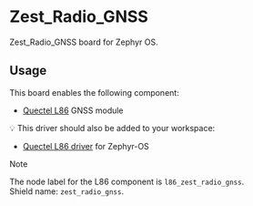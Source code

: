 # Zest_Radio_GNSS

Zest_Radio_GNSS board for Zephyr OS.

## Usage

This board enables the following component:

- [Quectel L86](https://www.quectel.com/product/gnss-l86/) GNSS module

💡 This driver should also be added to your workspace:

- [Quectel L86 driver](https://github.com/catie-aq/zephyr_quectel-l86) for Zephyr-OS

> [!NOTE]
> The node label for the L86 component is `l86_zest_radio_gnss`. \
> Shield name: `zest_radio_gnss`.
